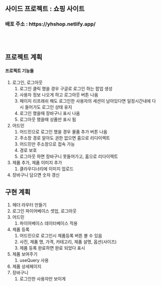 <h2>사이드 프로젝트 : 쇼핑 사이트</h2> 
<h3>배포 주소 : https://yhshop.netlify.app/</h3>
<br><br>

## 프로젝트 계획
#### 프로젝트 기능들
  1. 로그인, 로그아웃
     1. 로그인 클릭 했을 경우 구글로 로그인 하는 팝업 생성
     2. 사용자 정보 나오게 하고 로그아웃 버튼 나옴
     3. 페이지 리프래쉬 해도 로그인한 사용자의 세션이 남아있다면 일정시간내에 다시 들어가도 로그인 상태 유지
     4. 로그인 했을때 장바구니 표시 나옴
     5. 로그아웃 했을때 상품만 표시 됨
  3. 어드민
      1. 어드민으로 로그인 했을 경우 물품 추가 버튼 나옴
      2. 주소창 경로 알아도 권한 없으면 홈으로 리다이렉트
      3. 어드민만 주소창으로 접속 가능
      4. 경로 보호
      5. 로그아웃 하면 장바구니 못들어가고, 홈으로 리다이렉트
  5. 제품 추가, 제품 이미지 추가
     1. 클라우디너리에 이미지 업로드
  7. 장바구니 담으면 숫자 갱신


## 구현 계획
1. 헤더 라우터 만들기
2. 로그인 파이어베이스 셋업, 로그아웃
3. 어드민
   1. 파이어베이스 데이터베이스 적용
4. 제품 등록
   1. 어드민으로 로그인시 제품등록 버튼 볼 수 있음
   2. 사진, 제품 명, 가격, 카테고리, 제품 설명, 옵션(사이즈)
   3. 제품 등록 완료하면 완료 되었다 표시
5. 제품 보여주기
   1. useQuery 사용
6. 제품 상세페이지
7. 장바구니
   1. 로그인한 사용자만 보이게
